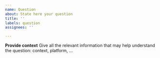 ```yaml
---
name: Question
about: State here your question
title: ''
labels: question
assignees: ''

---
```


**Provide context**
Give all the relevant information that may help understand the question: context, platform, ...
